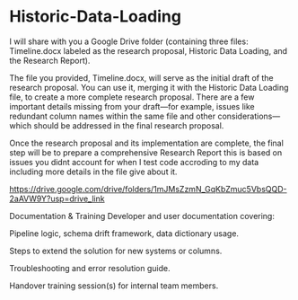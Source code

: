 # Historic-Data-Loading
I will share with you a Google Drive folder (containing three files: Timeline.docx labeled as the research proposal, Historic Data Loading, and the Research Report).

The file you provided, Timeline.docx, will serve as the initial draft of the research proposal. You can use it, merging it with the Historic Data Loading file, to create a more complete research proposal. There are a few important details missing from your draft—for example, issues like redundant column names within the same file and other considerations—which should be addressed in the final research proposal.

Once the research proposal and its implementation are complete, the final step will be to prepare a comprehensive Research Report this is based on issues you didnt account for when I test code accroding to my data including more details in the file give about it.

https://drive.google.com/drive/folders/1mJMsZzmN_GqKbZmuc5VbsQQD-2aAVW9Y?usp=drive_link


Documentation & Training
Developer and user documentation covering:


Pipeline logic, schema drift framework, data dictionary usage.


Steps to extend the solution for new systems or columns.


Troubleshooting and error resolution guide.


Handover training session(s) for internal team members.

